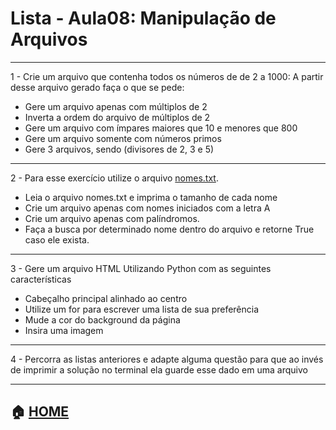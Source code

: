 # Lista - Aula08: Manipulação de Arquivos

---
1 - Crie um arquivo que contenha todos os números de de 2 a 1000: A partir desse arquivo gerado faça o que se pede:

- Gere um arquivo apenas com múltiplos de 2
- Inverta a ordem do arquivo de múltiplos de 2
- Gere um arquivo com ímpares maiores que 10 e menores que 800
- Gere um arquivo somente com números primos 
- Gere 3 arquivos, sendo (divisores de 2, 3 e 5)

---

2 - Para esse exercício utilize o arquivo [nomes.txt](https://github.com/Evaldo-comp/Python-Mombaca/tree/main/Aula08).

- Leia o arquivo nomes.txt  e imprima o tamanho de cada nome
- Crie um arquivo apenas com nomes iniciados com a letra A
- Crie um arquivo apenas com palíndromos.
- Faça a busca por determinado nome dentro do arquivo e retorne True caso ele exista.

---

3 - Gere um arquivo HTML Utilizando Python com as seguintes características

- Cabeçalho principal alinhado ao centro 
- Utilize um for para escrever uma lista de sua preferência
- Mude a cor do background da página 
- Insira uma imagem

---

4 - Percorra as listas anteriores e adapte alguma questão para que ao invés de imprimir a solução no terminal ela guarde esse dado em uma arquivo




---
:house: [HOME](https://github.com/Evaldo-comp/Python-Mombaca)
---


